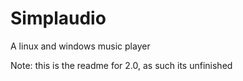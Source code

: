 # Simplaudio
A linux and windows music player

Note: this is the readme for 2.0, as such its unfinished

